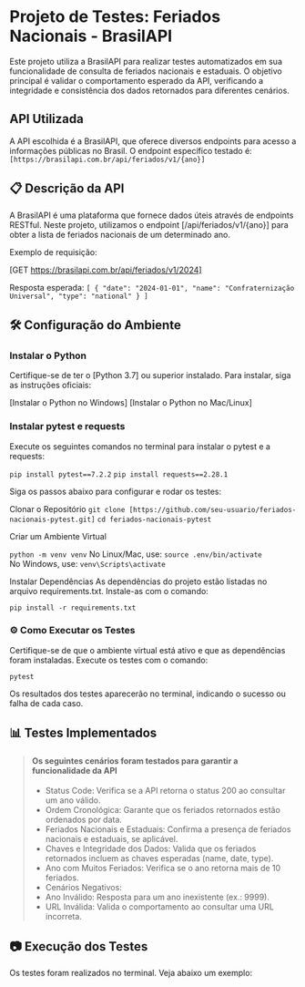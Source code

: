 # Projeto de Testes: Feriados Nacionais - BrasilAPI

Este projeto utiliza a BrasilAPI para realizar testes automatizados em sua funcionalidade de consulta de feriados nacionais e estaduais. 
O objetivo principal é validar o comportamento esperado da API, verificando a integridade e consistência dos dados retornados para diferentes cenários.

## API Utilizada
A API escolhida é a BrasilAPI, que oferece diversos endpoints para acesso a informações públicas no Brasil. O endpoint específico testado é:
`[https://brasilapi.com.br/api/feriados/v1/{ano}]`

## 📋 Descrição da API

A BrasilAPI é uma plataforma que fornece dados úteis através de endpoints RESTful. 
Neste projeto, utilizamos o endpoint [/api/feriados/v1/{ano}] para obter a lista de feriados nacionais de um determinado ano.

Exemplo de requisição:

[GET https://brasilapi.com.br/api/feriados/v1/2024]

Resposta esperada:
`[
  {
    "date": "2024-01-01",
    "name": "Confraternização Universal",
    "type": "national"
  }
]`

##  🛠️ Configuração do Ambiente

###  Instalar o Python
Certifique-se de ter o [Python 3.7] ou superior instalado. Para instalar, siga as instruções oficiais:

[Instalar o Python no Windows]
[Instalar o Python no Mac/Linux]

### Instalar pytest e requests
Execute os seguintes comandos no terminal para instalar o pytest e a requests:

`pip install pytest==7.2.2`
`pip install requests==2.28.1`

Siga os passos abaixo para configurar e rodar os testes:

Clonar o Repositório
`git clone [https://github.com/seu-usuario/feriados-nacionais-pytest.git]`
`cd feriados-nacionais-pytest`

Criar um Ambiente Virtual

`python -m venv venv`
No Linux/Mac, use: `source .env/bin/activate`  
No Windows, use: `venv\Scripts\activate`

Instalar Dependências
As dependências do projeto estão listadas no arquivo requirements.txt. 
Instale-as com o comando:

`pip install -r requirements.txt`

### ⚙️ Como Executar os Testes

Certifique-se de que o ambiente virtual está ativo e que as dependências foram instaladas.
Execute os testes com o comando:

`pytest`

Os resultados dos testes aparecerão no terminal, indicando o sucesso ou falha de cada caso.

## 📊 Testes Implementados

> #### Os seguintes cenários foram testados para garantir a funcionalidade da API
>
> - Status Code: Verifica se a API retorna o status 200 ao consultar um ano válido.
> - Ordem Cronológica: Garante que os feriados retornados estão ordenados por data.
> - Feriados Nacionais e Estaduais: Confirma a presença de feriados nacionais e estaduais, se aplicável.
> - Chaves e Integridade dos Dados: Valida que os feriados retornados incluem as chaves esperadas (name, date, type).
> - Ano com Muitos Feriados: Verifica se o ano retorna mais de 10 feriados.
> - Cenários Negativos:
> - Ano Inválido: Resposta para um ano inexistente (ex.: 9999).
> - URL Inválida: Valida o comportamento ao consultar uma URL incorreta.

## 📷 Execução dos Testes
Os testes foram realizados no terminal. Veja abaixo um exemplo:










